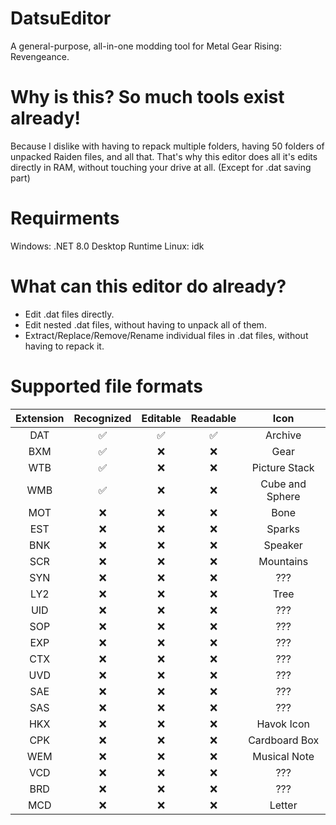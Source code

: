 # DatsuEditor
A general-purpose, all-in-one modding tool for Metal Gear Rising: Revengeance.

# Why is this? So much tools exist already!
Because I dislike with having to repack multiple folders, having 50 folders of unpacked Raiden files, and all that.
That's why this editor does all it's edits directly in RAM, without touching your drive at all. (Except for .dat saving part)

# Requirments
Windows: .NET 8.0 Desktop Runtime
Linux: idk

# What can this editor do already?
- Edit .dat files directly.
- Edit nested .dat files, without having to unpack all of them.
- Extract/Replace/Remove/Rename individual files in .dat files, without having to repack it.

# Supported file formats
|Extension|Recognized|Editable|Readable|Icon|
|:-------:|:--------:|:------:|:------:|:--:|
|DAT      |✅       |✅     |✅      |Archive|
|BXM      |✅       |❌     |❌      |Gear|
|WTB      |✅       |❌     |❌      |Picture Stack|
|WMB      |✅       |❌     |❌      |Cube and Sphere|
|MOT      |❌       |❌     |❌      |Bone|
|EST      |❌       |❌     |❌      |Sparks|
|BNK      |❌       |❌     |❌      |Speaker|
|SCR      |❌       |❌     |❌      |Mountains|
|SYN      |❌       |❌     |❌      |???|
|LY2      |❌       |❌     |❌      |Tree|
|UID      |❌       |❌     |❌      |???|
|SOP      |❌       |❌     |❌      |???|
|EXP      |❌       |❌     |❌      |???|
|CTX      |❌       |❌     |❌      |???|
|UVD      |❌       |❌     |❌      |???|
|SAE      |❌       |❌     |❌      |???|
|SAS      |❌       |❌     |❌      |???|
|HKX      |❌       |❌     |❌      |Havok Icon|
|CPK      |❌       |❌     |❌      |Cardboard Box|
|WEM      |❌       |❌     |❌      |Musical Note|
|VCD      |❌       |❌     |❌      |???|
|BRD      |❌       |❌     |❌      |???|
|MCD      |❌       |❌     |❌      |Letter|

